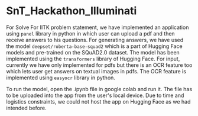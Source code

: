 # SnT_Hackathon_Illuminati
For Solve For IITK problem statement, we have implemented an application using `panel` library in python in which user can upload a pdf and then receive answers to his questions. For generating answers, we have used the model `deepset/roberta-base-squad2` which is a part of Hugging Face models and pre-trained on the  SQuAD2.0 dataset. The model has been implemented using the `transformers` library of Hugging Face. For input, currently we have only implemented for pdfs but there is an OCR feature too which lets user get answers on textual images in pdfs. The OCR feature is implemented using `easyocr` library in python.

To run the model, open the .ipynb file in google colab and run it. The file has to be uploaded into the app from the user's local device. Due to time and logistics constraints, we could not host the app on Hugging Face as we had intended before. 
